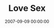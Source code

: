 ---
layout: series
series: "Love Sex"
permalink: "/love-sex/"
title: "Love Sex"
date: 2007-09-09 00:00:00
endDate: 2007-10-06 00:00:00
description: "God loves sex. Seriously. In fact, He wants you to have a great sex life. What does that mean? Over these five weeks we'll explore and expose the truths and lies about sex that circulate in our culture. There's healing and freedom waiting for us when we surrender our sex to God. It's sure to be eye-opening, a little uncomfortable and even fun."
src: "http://s3.amazonaws.com/crossroads-media/images/legacy/content/bigscreen.lovesex.jpg"
---